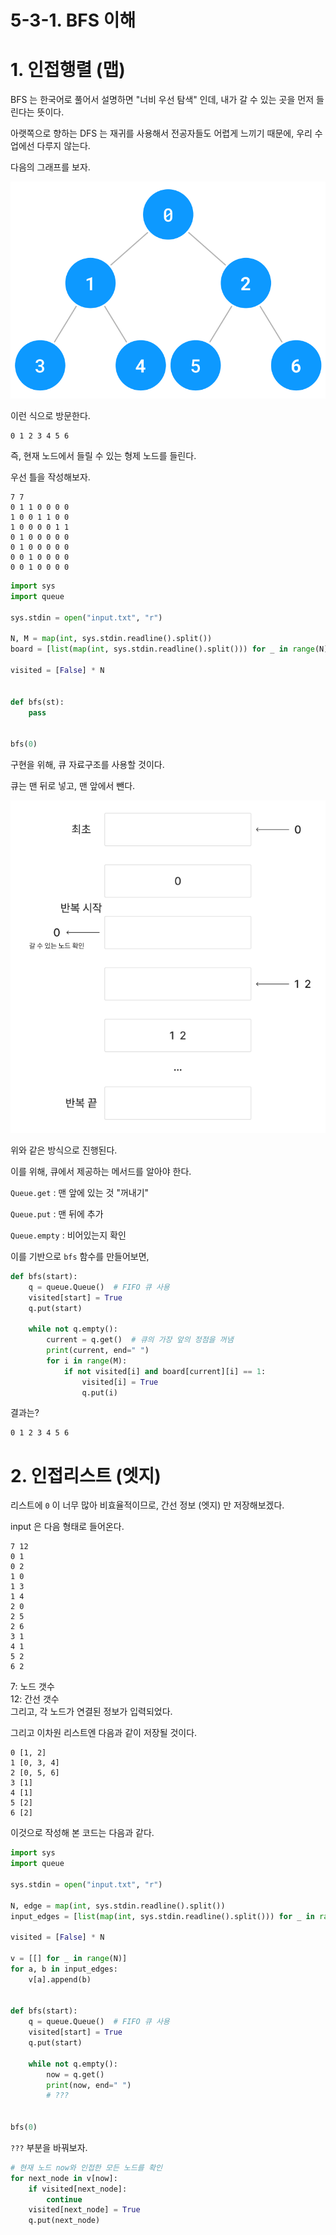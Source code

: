 # 5-3-1. BFS 이해  

# 1. 인접행렬 (맵)  

BFS 는 한국어로 풀어서 설명하면 "너비 우선 탐색" 인데, 내가 갈 수 있는 곳을 먼저 들린다는 뜻이다.  

아랫쪽으로 향하는 DFS 는 재귀를 사용해서 전공자들도 어렵게 느끼기 때문에, 우리 수업에선 다루지 않는다.  

다음의 그래프를 보자.  

![Untitled](./Untitled.png)  

이런 식으로 방문한다.  

```
0 1 2 3 4 5 6
```

즉, 현재 노드에서 들릴 수 있는 형제 노드를 들린다.  

우선 틀을 작성해보자.  

```
7 7
0 1 1 0 0 0 0
1 0 0 1 1 0 0
1 0 0 0 0 1 1
0 1 0 0 0 0 0
0 1 0 0 0 0 0
0 0 1 0 0 0 0
0 0 1 0 0 0 0
```

```py
import sys
import queue

sys.stdin = open("input.txt", "r")

N, M = map(int, sys.stdin.readline().split())
board = [list(map(int, sys.stdin.readline().split())) for _ in range(N)]

visited = [False] * N


def bfs(st):
    pass


bfs(0)
```

구현을 위해, 큐 자료구조를 사용할 것이다.  

큐는 맨 뒤로 넣고, 맨 앞에서 뺀다.  

![Untitled](./Untitled%202.png)

 위와 같은 방식으로 진행된다.  

이를 위해, 큐에서 제공하는 메서드를 알아야 한다.  

  `Queue.get` : 맨 앞에 있는 것 "꺼내기"    

  `Queue.put` : 맨 뒤에 추가  

  `Queue.empty` : 비어있는지 확인  

이를 기반으로 `bfs` 함수를 만들어보면,  

```py
def bfs(start):
    q = queue.Queue()  # FIFO 큐 사용
    visited[start] = True
    q.put(start)

    while not q.empty():
        current = q.get()  # 큐의 가장 앞의 정점을 꺼냄
        print(current, end=" ")
        for i in range(M):
            if not visited[i] and board[current][i] == 1:
                visited[i] = True
                q.put(i)
```

결과는?  

```
0 1 2 3 4 5 6
```

# 2. 인접리스트 (엣지)  

리스트에 `0` 이 너무 많아 비효율적이므로, 간선 정보 (엣지) 만 저장해보겠다.  

input 은 다음 형태로 들어온다.  

```
7 12
0 1
0 2
1 0
1 3
1 4
2 0
2 5
2 6
3 1
4 1
5 2
6 2
```

7: 노드 갯수  
12: 간선 갯수  
그리고, 각 노드가 연결된 정보가 입력되었다.  


그리고 이차원 리스트엔 다음과 같이 저장될 것이다.  

```
0 [1, 2]
1 [0, 3, 4]
2 [0, 5, 6]
3 [1]
4 [1]
5 [2]
6 [2]
```

이것으로 작성해 본 코드는 다음과 같다.  

```py
import sys
import queue

sys.stdin = open("input.txt", "r")

N, edge = map(int, sys.stdin.readline().split())
input_edges = [list(map(int, sys.stdin.readline().split())) for _ in range(edge)]

visited = [False] * N

v = [[] for _ in range(N)]
for a, b in input_edges:
    v[a].append(b)


def bfs(start):
    q = queue.Queue()  # FIFO 큐 사용
    visited[start] = True
    q.put(start)

    while not q.empty():
        now = q.get()
        print(now, end=" ")
        # ???


bfs(0)
```

`???` 부분을 바꿔보자.  

```py
# 현재 노드 now와 인접한 모든 노드를 확인
for next_node in v[now]:
    if visited[next_node]:
        continue
    visited[next_node] = True
    q.put(next_node)
```


